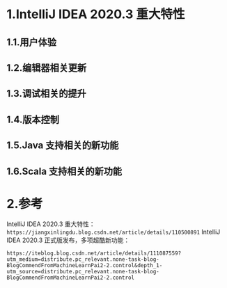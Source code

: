 # 1.IntelliJ IDEA 2020.3 重大特性

## 1.1.用户体验

## 1.2.编辑器相关更新
## 1.3.调试相关的提升
## 1.4.版本控制
## 1.5.Java 支持相关的新功能
## 1.6.Scala 支持相关的新功能
# 2.参考
IntelliJ IDEA 2020.3 重大特性：`https://jiangxinlingdu.blog.csdn.net/article/details/110500891`
IntelliJ IDEA 2020.3 正式版发布，多项超酷新功能：


```
https://iteblog.blog.csdn.net/article/details/111087559?utm_medium=distribute.pc_relevant.none-task-blog-BlogCommendFromMachineLearnPai2-2.control&depth_1-utm_source=distribute.pc_relevant.none-task-blog-BlogCommendFromMachineLearnPai2-2.control
```



